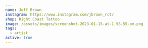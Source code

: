 ```yaml
---
name: Jeff Brown
instagram: https://www.instagram.com/jbrown_rct/
shop: Right Coast Tattoo
image: /assets/images/screenshot-2023-01-15-at-1.58.55-pm.png
tags:
  - artist
active: true
---
```

